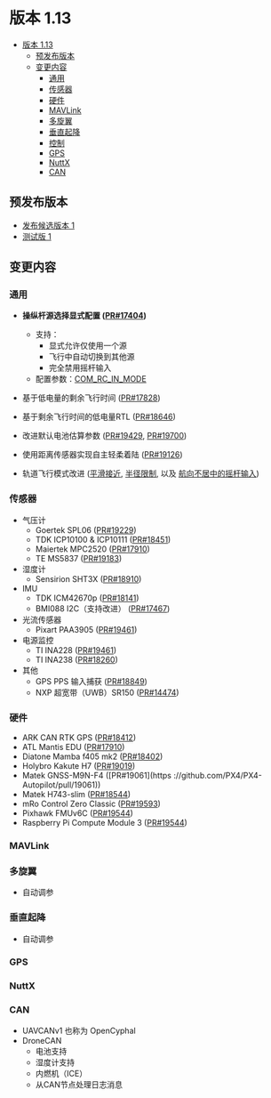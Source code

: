 # 版本 1.13

- [版本 1.13](#release-1-13)
  - [预发布版本](#pre-releases)
  - [变更内容](#changes)
    - [通用](#common)
    - [传感器](#sensors)
    - [硬件](#hardware)
    - [MAVLink](#mavlink)
    - [多旋翼](#multicopter)
    - [垂直起降](#vtol)
    - [控制](#control)
    - [GPS](#gps)
    - [NuttX](#nuttx)
    - [CAN](#can)

## 预发布版本

- [发布候选版本 1](https://github.com/PX4/PX4-Autopilot/releases/tag/v1.13.0-rc1)
- [测试版 1](https://github.com/PX4/PX4-Autopilot/releases/tag/v1.13.0-beta1)

## 变更内容

### 通用

- **操纵杆源选择显式配置 ([PR#17404](https://github.com/PX4/PX4-Autopilot/pull/17404))**

  - 支持：
    - 显式允许仅使用一个源
    - 飞行中自动切换到其他源
    - 完全禁用摇杆输入
  - 配置参数：[COM_RC_IN_MODE](../advanced_config/parameter_reference.md#COM_RC_IN_MODE)

- 基于低电量的剩余飞行时间 ([PR#17828](https://github.com/PX4/PX4-Autopilot/pull/17828))
- 基于剩余飞行时间的低电量RTL ([PR#18646](https://github.com/PX4/PX4-Autopilot/pull/18646))
- 改进默认电池估算参数 ([PR#19429](https://github.com/PX4/PX4-Autopilot/pull/19429), [PR#19700](https://github.com/PX4/PX4-Autopilot/pull/19700))
- 使用距离传感器实现自主轻柔着陆 ([PR#19126](https://github.com/PX4/PX4-Autopilot/pull/19126))
- 轨道飞行模式改进 ([平滑接近](https://github.com/PX4/PX4-Autopilot/pull/18988), [半径限制](https://github.com/PX4/PX4-Autopilot/pull/19362), 以及 [航向不居中的摇杆输入](https://github.com/PX4/PX4-Autopilot/pull/19367))

### 传感器

- 气压计
  - Goertek SPL06 ([PR#19229](https://github.com/PX4/PX4-Autopilot/pull/19229))
  - TDK ICP10100 & ICP10111 ([PR#18451](https://github.com/PX4/PX4-Autopilot/pull/18451))
  - Maiertek MPC2520 ([PR#17910](https://github.com/PX4/PX4-Autopilot/pull/17910))
  - TE MS5837 ([PR#19183](https://github.com/PX4/PX4-Autopilot/pull/19183))
- 湿度计
  - Sensirion SHT3X ([PR#18910](https://github.com/PX4/PX4-Autopilot/pull/18910))
- IMU
  - TDK ICM42670p ([PR#18141](https://github.com/PX4/PX4-Autopilot/pull/18141))
  - BMI088 I2C（支持改进） ([PR#17467](https://github.com/PX4/PX4-Autopilot/pull/17467))
- 光流传感器
  - Pixart PAA3905 ([PR#19461](https://github.com/PX4/PX4-Autopilot/pull/19461))
- 电源监控
  - TI INA228 ([PR#19461](https://github.com/PX4/PX4-Autopilot/pull/17994))
  - TI INA238 ([PR#18260](https://github.com/PX4/PX4-Autopilot/pull/18260))
- 其他
  - GPS PPS 输入捕获 ([PR#18849](https://github.com/PX4/PX4-Autopilot/pull/18849))
  - NXP 超宽带（UWB）SR150 ([PR#14474](https://github.com/PX4/PX4-Autopilot/pull/14474))

### 硬件

- ARK CAN RTK GPS ([PR#18412](https://github.com/PX4/PX4-Autopilot/pull/14474))
- ATL Mantis EDU ([PR#17910](https://github.com/PX4/PX4-Autopilot/pull/17910))
- Diatone Mamba f405 mk2 ([PR#18402](https://github.com/PX4/PX4-Autopilot/pull/18402))
- Holybro Kakute H7 ([PR#19019](https://github.com/PX4/PX4-Autopilot/pull/19019))
- Matek GNSS-M9N-F4 ([PR#19061](https
://github.com/PX4/PX4-Autopilot/pull/19061))
- Matek H743-slim ([PR#18544](https://github.com/PX4/PX4-Autopilot/pull/18544))
- mRo Control Zero Classic ([PR#19593](https://github.com/PX4/PX4-Autopilot/pull/19593))
- Pixhawk FMUv6C ([PR#19544](https://github.com/PX4/PX4-Autopilot/pull/19544))
- Raspberry Pi Compute Module 3 ([PR#19544](https://github.com/PX4/PX4-Autopilot/pull/19544))

### MAVLink

### 多旋翼

- 自动调参

### 垂直起降

- 自动调参

### GPS

### NuttX

### CAN

- UAVCANv1 也称为 OpenCyphal
- DroneCAN
  - 电池支持
  - 湿度计支持
  - 内燃机（ICE）
  - 从CAN节点处理日志消息